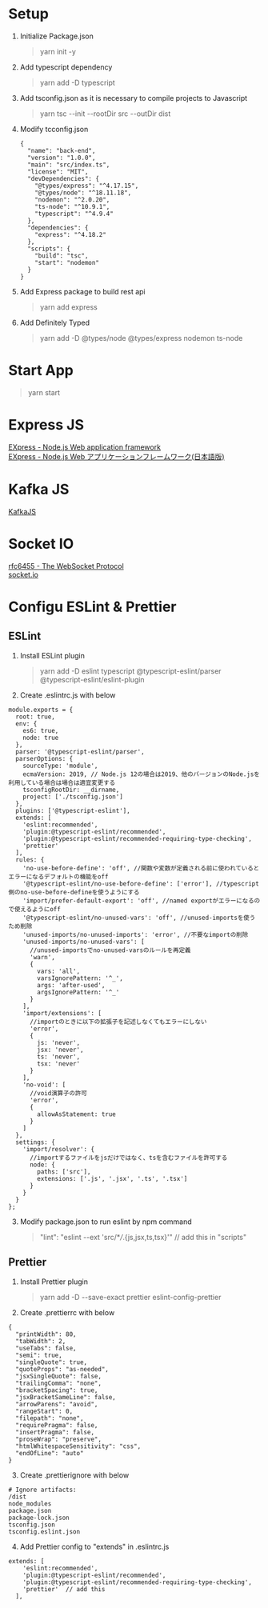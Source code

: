 # Setup

1.  Initialize Package.json
    > yarn init -y
2.  Add typescript dependency
    > yarn add -D typescript
3.  Add tsconfig.json as it is necessary to compile projects to Javascript
    > yarn tsc --init --rootDir src --outDir dist
4.  Modify tcconfig.json
    ```
    {
      "name": "back-end",
      "version": "1.0.0",
      "main": "src/index.ts",
      "license": "MIT",
      "devDependencies": {
        "@types/express": "^4.17.15",
        "@types/node": "^18.11.18",
        "nodemon": "^2.0.20",
        "ts-node": "^10.9.1",
        "typescript": "^4.9.4"
      },
      "dependencies": {
        "express": "^4.18.2"
      },
      "scripts": {
        "build": "tsc",
        "start": "nodemon"
      }
    }
    ```
5.  Add Express package to build rest api
    > yarn add express
6.  Add Definitely Typed
    > yarn add -D @types/node @types/express nodemon ts-node

# Start App

> yarn start

# Express JS

[EXpress - Node.js Web application framework](https://expressjs.com/)  
[EXpress - Node.js Web アプリケーションフレームワーク(日本語版)](https://expressjs.com/ja/)

# Kafka JS

[KafkaJS](https://kafka.js.org/docs/getting-started)

# Socket IO

[rfc6455 - The WebSocket Protocol](https://www.rfc-editor.org/rfc/rfc6455)  
[socket.io](https://socket.io/docs/v4/)

# Configu ESLint & Prettier

## ESLint

1. Install ESLint plugin
   > yarn add -D eslint typescript @typescript-eslint/parser @typescript-eslint/eslint-plugin
2. Create .eslintrc.js with below

```
module.exports = {
  root: true,
  env: {
    es6: true,
    node: true
  },
  parser: '@typescript-eslint/parser',
  parserOptions: {
    sourceType: 'module',
    ecmaVersion: 2019, // Node.js 12の場合は2019、他のバージョンのNode.jsを利用している場合は場合は適宜変更する
    tsconfigRootDir: __dirname,
    project: ['./tsconfig.json']
  },
  plugins: ['@typescript-eslint'],
  extends: [
    'eslint:recommended',
    'plugin:@typescript-eslint/recommended',
    'plugin:@typescript-eslint/recommended-requiring-type-checking',
    'prettier'
  ],
  rules: {
    'no-use-before-define': 'off', //関数や変数が定義される前に使われているとエラーになるデフォルトの機能をoff
    '@typescript-eslint/no-use-before-define': ['error'], //typescript側のno-use-before-defineを使うようにする
    'import/prefer-default-export': 'off', //named exportがエラーになるので使えるようにoff
    '@typescript-eslint/no-unused-vars': 'off', //unused-importsを使うため削除
    'unused-imports/no-unused-imports': 'error', //不要なimportの削除
    'unused-imports/no-unused-vars': [
      //unused-importsでno-unused-varsのルールを再定義
      'warn',
      {
        vars: 'all',
        varsIgnorePattern: '^_',
        args: 'after-used',
        argsIgnorePattern: '^_'
      }
    ],
    'import/extensions': [
      //importのときに以下の拡張子を記述しなくてもエラーにしない
      'error',
      {
        js: 'never',
        jsx: 'never',
        ts: 'never',
        tsx: 'never'
      }
    ],
    'no-void': [
      //void演算子の許可
      'error',
      {
        allowAsStatement: true
      }
    ]
  },
  settings: {
    'import/resolver': {
      //importするファイルをjsだけではなく、tsを含むファイルを許可する
      node: {
        paths: ['src'],
        extensions: ['.js', '.jsx', '.ts', '.tsx']
      }
    }
  }
};
```

3. Modify package.json to run eslint by npm command
   > "lint": "eslint --ext 'src/\*_/_.{js,jsx,ts,tsx}'" // add this in "scripts"

## Prettier

1. Install Prettier plugin
   > yarn add -D --save-exact prettier eslint-config-prettier
2. Create .prettierrc with below

```
{
  "printWidth": 80,
  "tabWidth": 2,
  "useTabs": false,
  "semi": true,
  "singleQuote": true,
  "quoteProps": "as-needed",
  "jsxSingleQuote": false,
  "trailingComma": "none",
  "bracketSpacing": true,
  "jsxBracketSameLine": false,
  "arrowParens": "avoid",
  "rangeStart": 0,
  "filepath": "none",
  "requirePragma": false,
  "insertPragma": false,
  "proseWrap": "preserve",
  "htmlWhitespaceSensitivity": "css",
  "endOfLine": "auto"
}
```

3. Create .prettierignore with below

```
# Ignore artifacts:
/dist
node_modules
package.json
package-lock.json
tsconfig.json
tsconfig.eslint.json
```

4. Add Prettier config to "extends" in .eslintrc.js

```
extends: [
    'eslint:recommended',
    'plugin:@typescript-eslint/recommended',
    'plugin:@typescript-eslint/recommended-requiring-type-checking',
    'prettier'  // add this
  ],
```
